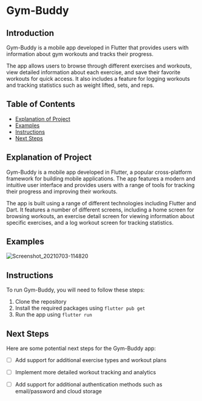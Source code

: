# Gym-Buddy

## Introduction
Gym-Buddy is a mobile app developed in Flutter that provides users with information about gym workouts and tracks their progress.

The app allows users to browse through different exercises and workouts, view detailed information about each exercise, and save their favorite workouts for quick access. It also includes a feature for logging workouts and tracking statistics such as weight lifted, sets, and reps.

## Table of Contents
- [Explanation of Project](#explanation-of-project)
- [Examples](#examples)
- [Instructions](#instructions)
- [Next Steps](#next-steps)

## Explanation of Project
Gym-Buddy is a mobile app developed in Flutter, a popular cross-platform framework for building mobile applications. The app features a modern and intuitive user interface and provides users with a range of tools for tracking their progress and improving their workouts.

The app is built using a range of different technologies including Flutter and Dart. It features a number of different screens, including a home screen for browsing workouts, an exercise detail screen for viewing information about specific exercises, and a log workout screen for tracking statistics.

## Examples
![Screenshot_20210703-114820](https://user-images.githubusercontent.com/86870298/124348778-b0d22f80-dbf4-11eb-98f5-39b22c94ce0a.jpg)

## Instructions
To run Gym-Buddy, you will need to follow these steps:

1. Clone the repository
2. Install the required packages using `flutter pub get`
3. Run the app using `flutter run`

## Next Steps
Here are some potential next steps for the Gym-Buddy app:

- [ ] Add support for additional exercise types and workout plans
- [ ] Implement more detailed workout tracking and analytics
- [ ] Add support for additional authentication methods such as email/password and cloud storage

